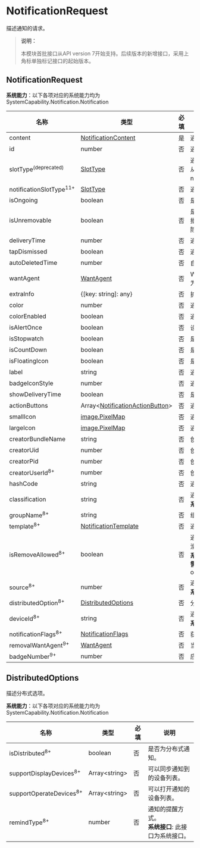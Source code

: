 # NotificationRequest

描述通知的请求。

> **说明：**
>
> 本模块首批接口从API version 7开始支持。后续版本的新增接口，采用上角标单独标记接口的起始版本。

## NotificationRequest

**系统能力**：以下各项对应的系统能力均为SystemCapability.Notification.Notification

| 名称                            | 类型                                          | 必填 | 说明                                                                    |
|-------------------------------| --------------------------------------------- | --- |-----------------------------------------------------------------------|
| content                       | [NotificationContent](js-apis-inner-notification-notificationContent.md#notificationcontent)   | 是  | 通知内容。                                                                 |
| id                            | number                                        | 否  | 通知ID。                                                                 |
| slotType<sup>(deprecated)</sup> | [SlotType](js-apis-notificationManager.md#slottype) | 否  | 通道类型。<br>从API version 11开始不再维护，建议使用notificationSlotType代替。                        |
| notificationSlotType<sup>11+</sup> | [SlotType](js-apis-notificationManager.md#slottype) | 否  | 通道类型。                        |
| isOngoing                     | boolean                                       | 否  | 是否进行时通知。                                                              |
| isUnremovable                 | boolean                                       | 否  | 是否可移除（应用于长时间通知任务上，比如地图、音乐播放；点击通知下方删除按钮无法删除，左滑点击单个删除按钮可删除）。            |
| deliveryTime                  | number                                        | 否  | 通知发送时间。                                                               |
| tapDismissed                  | boolean                                       | 否  | 通知是否自动清除。                                                             |
| autoDeletedTime               | number                                        | 否  | 自动清除的时间。                                                              |
| wantAgent                     | [WantAgent](js-apis-app-ability-wantAgent.md) | 否  | WantAgent封装了应用的行为意图，点击通知时触发该行为。                                       |
| extraInfo                     | {[key: string]: any}                          | 否  | 扩展参数。                                                                 |
| color                         | number                                        | 否  | 通知背景颜色。预留能力，暂未支持。                                                     |
| colorEnabled                  | boolean                                       | 否  | 通知背景颜色是否使能。预留能力，暂未支持。                                                 |
| isAlertOnce                   | boolean                                       | 否  | 设置是否仅有一次此通知提醒。                                                        |
| isStopwatch                   | boolean                                       | 否  | 是否显示已用时间。                                                             |
| isCountDown                   | boolean                                       | 否  | 是否显示倒计时时间。                                                            |
| isFloatingIcon                | boolean                                       | 否  | 是否显示状态栏图标。                                                            |
| label                         | string                                        | 否  | 通知标签。                                                                 |
| badgeIconStyle                | number                                        | 否  | 通知角标类型。预留能力，暂未支持。                                                     |
| showDeliveryTime              | boolean                                       | 否  | 是否显示分发时间。                                                             |
| actionButtons                 | Array\<[NotificationActionButton](js-apis-inner-notification-notificationActionButton.md)\>             | 否  | 通知按钮，最多三个按钮。                                                          |
| smallIcon                     | [image.PixelMap](js-apis-image.md#pixelmap7) | 否  | 通知小图标。可选字段，大小不超过30KB。                                                 |
| largeIcon                     | [image.PixelMap](js-apis-image.md#pixelmap7) | 否  | 通知大图标。可选字段，大小不超过30KB。                                                 |
| creatorBundleName             | string                                        | 否  | 创建通知的包名。                                                              |
| creatorUid                    | number                                        | 否  | 创建通知的UID。                                                             |
| creatorPid                    | number                                        | 否  | 创建通知的PID。                                                             |
| creatorUserId<sup>8+<sup>     | number                                       | 否  | 创建通知的UserId。                                                          |
| hashCode                      | string                                        | 否  | 通知唯一标识。                                                               |
| classification                | string                                        | 否  | 通知分类。<br>**系统接口**: 此接口为系统接口。                                |
| groupName<sup>8+<sup>         | string                                        | 否  | 组通知名称。                                                                |
| template<sup>8+<sup>          | [NotificationTemplate](./js-apis-inner-notification-notificationTemplate.md) | 否  | 通知模板。                                                                 |
| isRemoveAllowed<sup>8+<sup>   | boolean                                | 否  | 通知是否能被移除（点击通知下方删除按钮无法删除，左滑不出现删除按钮）。<br>**系统接口**: 此接口为系统接口。<br>**需要权限**: ohos.permission.SET_UNREMOVABLE_NOTIFICATION  |
| source<sup>8+<sup>            | number                                        | 否  | 通知源。<br>**系统接口**: 此接口为系统接口。                                 |
| distributedOption<sup>8+<sup> | [DistributedOptions](#distributedoptions)                 | 否  | 分布式通知的选项。                                                             |
| deviceId<sup>8+<sup>          | string                                        | 否  | 通知源的deviceId。<br>**系统接口**: 此接口为系统接口。                        |
| notificationFlags<sup>8+<sup> | [NotificationFlags](js-apis-inner-notification-notificationFlags.md#notificationflags)                    | 否  | 获取NotificationFlags。                                                  |
| removalWantAgent<sup>9+<sup>  | [WantAgent](js-apis-app-ability-wantAgent.md) | 否  | 当移除通知时，通知将被重定向到的WantAgent实例。                                          |
| badgeNumber<sup>9+<sup>       | number                    | 否  | 应用程序图标上显示的通知数。                                                        |


## DistributedOptions

描述分布式选项。

**系统能力**：以下各项对应的系统能力均为SystemCapability.Notification.Notification

| 名称                   | 类型            | 必填 | 说明                               |
| ---------------------- | -------------- | ---- | ---------------------------------- |
| isDistributed<sup>8+<sup>          | boolean        | 否   | 是否为分布式通知。                   |
| supportDisplayDevices<sup>8+<sup>  | Array\<string> | 否   | 可以同步通知到的设备列表。            |
| supportOperateDevices<sup>8+<sup>  | Array\<string> | 否   | 可以打开通知的设备列表。              |
| remindType<sup>8+<sup>             | number         | 否   | 通知的提醒方式。<br>**系统接口**: 此接口为系统接口。                     |

